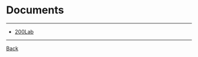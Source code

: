 # Documents

---

- [200Lab](https://200lab.io/blog/clean-code-la-gi-cac-nguyen-tac-de-viet-clean-code/)

---

[Back](./../readme.md)
